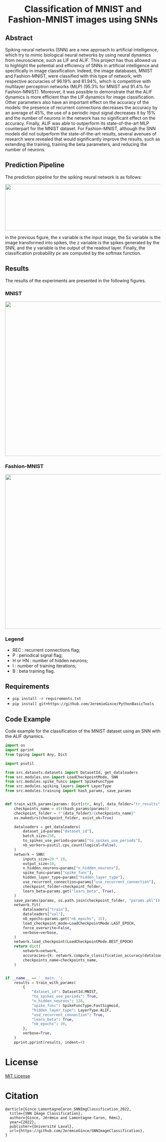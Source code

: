 <center> <h1>Classification of MNIST and Fashion-MNIST images using SNNs</h1> </center>
 

## Abstract

Spiking neural networks (SNN) are a new approach to artificial intelligence, which try to mimic biological 
neural networks by using neural dynamics from neuroscience, such as LIF and ALIF. This project has thus 
allowed us to highlight the potential and efficiency of SNNs in artificial intelligence and specifically 
in image classification. Indeed, the image databases, MNIST and Fashion-MNIST, were classified with this 
type of network, with respective accuracies of 96.19% and 81.94%, which is competitive with multilayer 
perceptron networks (MLP) (95.3% for MNIST and 91.4% for Fashion-MNIST). Moreover, it was possible to 
demonstrate that the ALIF dynamics is more efficient than the LIF dynamics for image classification. Other 
parameters also have an important effect on the accuracy of the models: the presence of recurrent connections 
decreases the accuracy by an average of 45%, the use of a periodic input signal decreases it by 15% 
and the number of neurons in the network has no significant effect on the accuracy. Finally, ALIF was able 
to outperform its state-of-the-art MLP counterpart for the MNIST dataset. For Fashion-MNIST, although the 
SNN models did not outperform the state-of-the-art results, several avenues of research were revealed that 
would significantly improve the results, such as extending the training, training the beta parameters, and 
reducing the number of neurons.


## Prediction Pipeline

The prediction pipeline for the spiking neural network is as follows:
<p align="center"> <img width="900" height="150" src="https://github.com/JeremieGince/SNNImageClassification/blob/main/figures/PipelineNet_Schm.png?raw=true"> </p>

in the previous figure, the x variable is the input image, the Sx variable is the image transformed
into spikes, the z variable is the spikes generated by the SNN, and the y variable is the output of the
readout layer. Finally, the classification probability px are computed by the softmax function.


## Results

The results of the experiments are presented in the following figures.

### MNIST
<p align="center"> <img width="1200" height="500" src="https://github.com/JeremieGince/SNNImageClassification/blob/main/figures/MNIST_precision_128N.png?raw=true"> </p>



### Fashion-MNIST
<p align="center"> <img width="1200" height="500" src="https://github.com/JeremieGince/SNNImageClassification/blob/main/figures/FMNIST_precision.png?raw=true"> </p>

### Legend
- REC : recurrent connections flag;
- P : periodical signal flag; 
- H or HN : number of hidden neurons;
- I : number of training iterations;
- B : beta training flag.



## Requirements
- ```pip install -r requirements.txt```
- ```pip install git+https://github.com/JeremieGince/PythonBasicTools```


## Code Example
Code example for the classification of the MNIST dataset using an SNN with the ALIF dynamics.

```python
import os
import pprint
from typing import Any, Dict

import psutil

from src.datasets.datasets import DatasetId, get_dataloaders
from src.modules.snn import LoadCheckpointMode, SNN
from src.modules.spike_funcs import SpikeFuncType
from src.modules.spiking_layers import LayerType
from src.modules.training import hash_params, save_params


def train_with_params(params: Dict[str, Any], data_folder="tr_results", verbose=False):
	checkpoints_name = str(hash_params(params))
	checkpoint_folder = f"{data_folder}/{checkpoints_name}"
	os.makedirs(checkpoint_folder, exist_ok=True)

	dataloaders = get_dataloaders(
		dataset_id=params["dataset_id"],
		batch_size=256,
		to_spikes_use_periods=params["to_spikes_use_periods"],
		nb_workers=psutil.cpu_count(logical=False),
	)
	network = SNN(
		inputs_size=28 * 28,
		output_size=10,
		n_hidden_neurons=params["n_hidden_neurons"],
		spike_func=params["spike_func"],
		hidden_layer_type=params["hidden_layer_type"],
		use_recurrent_connection=params["use_recurrent_connection"],
		checkpoint_folder=checkpoint_folder,
		learn_beta=params.get("learn_beta", True),
	)
	save_params(params, os.path.join(checkpoint_folder, "params.pkl"))
	network.fit(
		dataloaders["train"],
		dataloaders["val"],
		nb_epochs=params.get("nb_epochs", 15),
		load_checkpoint_mode=LoadCheckpointMode.LAST_EPOCH,
		force_overwrite=False,
		verbose=verbose,
	)
	network.load_checkpoint(LoadCheckpointMode.BEST_EPOCH)
	return dict(
		network=network,
		accuracies={k: network.compute_classification_accuracy(dataloaders[k]) for k in dataloaders},
		checkpoints_name=checkpoints_name,
	)


if __name__ == '__main__':
	results = train_with_params(
		{
			"dataset_id": DatasetId.MNIST,
			"to_spikes_use_periods": True,
			"n_hidden_neurons": 128,
			"spike_func": SpikeFuncType.FastSigmoid,
			"hidden_layer_type": LayerType.ALIF,
			"use_recurrent_connection": True,
			"learn_beta": True,
			"nb_epochs": 30,
		},
		verbose=True,
	)
	pprint.pprint(results, indent=4)
```



# License
[MIT License](LICENSE.md)


# Citation
```
@article{Gince_LamontagneCaron_SNNImgClassification_2022,
  title={SNN Image Classification},
  author={Gince, Jérémie and Lamontagne-Caron, Rémi},
  year={2022},
  publisher={Université Laval},
  url={https://github.com/JeremieGince/SNNImageClassification},
}
```

